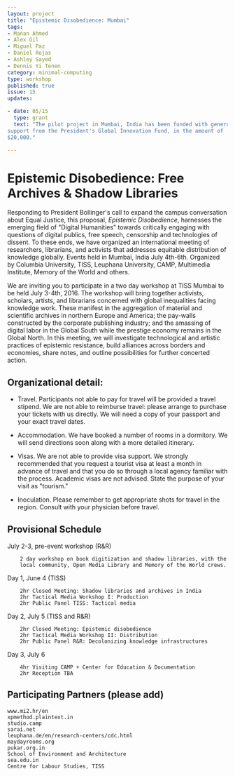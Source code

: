 ```yaml
---
layout: project
title: "Epistemic Disobedience: Mumbai"
tags:
- Manan Ahmed
- Alex Gil
- Miguel Paz
- Daniel Rojas
- Ashley Sayed
- Dennis Yi Tenen
category: minimal-computing
type: workshop
published: true
issue: 15
updates:

- date: 05/15
  type: grant
  text: "The pilot project in Mumbai, India has been funded with generous
support from the President's Global Innovation Fund, in the amount of
$20,000."

---
```


Epistemic Disobedience: Free Archives & Shadow Libraries
========================================================

Responding to President Bollinger's call to expand the campus conversation
about Equal Justice, this proposal, *Epistemic Disobedience*, harnesses the
emerging field of "Digital Humanities" towards critically engaging with
questions of digital publics, free speech, censorship and technologies of
dissent. To these ends, we have organized an international meeting of
researchers, librarians, and activists that addresses equitable distribution
of knowledge globally. Events held in Mumbai, India July 4th-6th. Organized by
Columbia University, TISS, Leuphana University, CAMP, Multimedia Institute,
Memory of the World and others.

We are inviting you to participate in a two day workshop at TISS Mumbai to be
held July 3-4th, 2016. The workshop will bring together activists, scholars,
artists, and librarians concerned with global inequalities facing knowledge
work. These manifest in the aggregation of material and scientific archives in
northern Europe and America; the pay-walls constructed by the corporate
publishing industry; and the amassing of digital labor in the Global South
while the prestige economy remains in the Global North. In this meeting, we
will investigate technological and artistic practices of epistemic resistance,
build alliances across borders and economies, share notes, and outline
possibilities for further concerted action.


Organizational detail:
--------------------------------------------------------

- Travel. Participants not able to pay for travel will be provided a travel
  stipend. We are not able to reimburse travel: please arrange to purchase
your tickets with us directly. We will need a copy of your passport and your
exact travel dates.

- Accommodation. We have booked a number of rooms in a dormitory. We will send
  directions soon along with a more detailed itinerary.

- Visas. We are not able to provide visa support. We strongly recommended that
  you request a tourist visa at least a month in advance of travel and that
you do so through a local agency familiar with the process. Academic visas are
not advised. State the purpose of your visit as "tourism."

- Inoculation. Please remember to get appropriate shots for travel in the
  region. Consult with your physician before travel.


Provisional Schedule
--------------------------------------------------------

July 2-3, pre-event workshop (R&R)

        2 day workshop on book digitization and shadow libraries, with the
        local community, Open Media Library and Memory of the World crews.

Day 1, June 4 (TISS)

        2hr Closed Meeting: Shadow libraries and archives in India
        2hr Tactical Media Workshop I: Production
        2hr Public Panel TISS: Tactical media

Day 2, July 5 (TISS and R&R)

        2hr Closed Meeting: Epistemic disobedience
        2hr Tactical Media Workshop II: Distribution
        2hr Public Panel R&R: Decolonizing knowledge infrastructures

Day 3, July 6

        4hr Visiting CAMP + Center for Education & Documentation
        2hr Reception TBA


Participating Partners (please add)
--------------------------------------------------------

    www.mi2.hr/en
    xpmethod.plaintext.in
    studio.camp
    sarai.net
    leuphana.de/en/research-centers/cdc.html
    maydayrooms.org
    pukar.org.in
    School of Environment and Architecture
    sea.edu.in
    Centre for Labour Studies, TISS
